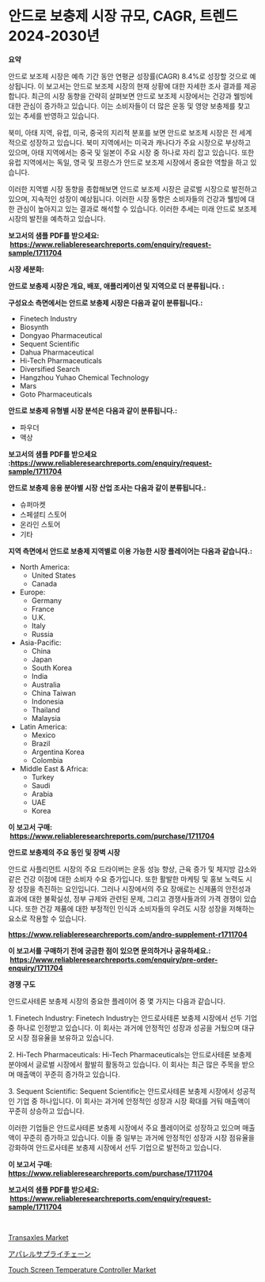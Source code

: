 <p><h1>안드로 보충제 시장 규모, CAGR, 트렌드 2024-2030년</h1></p><p><strong>요약</strong></p>
<p><p>안드로 보조제 시장은 예측 기간 동안 연평균 성장률(CAGR) 8.4%로 성장할 것으로 예상됩니다. 이 보고서는 안드로 보조제 시장의 현재 상황에 대한 자세한 조사 결과를 제공합니다. 최근의 시장 동향을 간략히 살펴보면 안드로 보조제 시장에서는 건강과 웰빙에 대한 관심이 증가하고 있습니다. 이는 소비자들이 더 많은 운동 및 영양 보충제를 찾고 있는 추세를 반영하고 있습니다.</p><p>북미, 아태 지역, 유럽, 미국, 중국의 지리적 분포를 보면 안드로 보조제 시장은 전 세계적으로 성장하고 있습니다. 북미 지역에서는 미국과 캐나다가 주요 시장으로 부상하고 있으며, 아태 지역에서는 중국 및 일본이 주요 시장 중 하나로 자리 잡고 있습니다. 또한 유럽 지역에서는 독일, 영국 및 프랑스가 안드로 보조제 시장에서 중요한 역할을 하고 있습니다.</p><p>이러한 지역별 시장 동향을 종합해보면 안드로 보조제 시장은 글로벌 시장으로 발전하고 있으며, 지속적인 성장이 예상됩니다. 이러한 시장 동향은 소비자들의 건강과 웰빙에 대한 관심이 높아지고 있는 결과로 해석할 수 있습니다. 이러한 추세는 미래 안드로 보조제 시장의 발전을 예측하고 있습니다.</p></p>
<p><strong>보고서의 샘플 PDF를 받으세요: &nbsp;<a href="https://www.reliableresearchreports.com/enquiry/request-sample/1711704">https://www.reliableresearchreports.com/enquiry/request-sample/1711704</a></strong></p>
<p><strong>시장 세분화:</strong></p>
<p><strong> 안드로 보충제 시장은 개요, 배포, 애플리케이션 및 지역으로 더 분류됩니다. :</strong></p>
<p><strong>구성요소 측면에서는 안드로 보충제 시장은 다음과 같이 분류됩니다.:</strong></p>
<p><ul><li>Finetech Industry</li><li>Biosynth</li><li>Dongyao Pharmaceutical</li><li>Sequent Scientific</li><li>Dahua Pharmaceutical</li><li>Hi-Tech Pharmaceuticals</li><li>Diversified Search</li><li>Hangzhou Yuhao Chemical Technology</li><li>Mars</li><li>Goto Pharmaceuticals</li></ul></p>
<p><strong> 안드로 보충제 유형별 시장 분석은 다음과 같이 분류됩니다.:</strong></p>
<p><ul><li>파우더</li><li>액상</li></ul></p>
<p><strong>보고서의 샘플 PDF를 받으세요 :<a href="https://www.reliableresearchreports.com/enquiry/request-sample/1711704">https://www.reliableresearchreports.com/enquiry/request-sample/1711704</a></strong></p>
<p><strong> 안드로 보충제 응용 분야별 시장 산업 조사는 다음과 같이 분류됩니다.:</strong></p>
<p><ul><li>슈퍼마켓</li><li>스페셜티 스토어</li><li>온라인 스토어</li><li>기타</li></ul></p>
<p><strong>지역 측면에서 안드로 보충제 지역별로 이용 가능한 시장 플레이어는 다음과 같습니다.:</strong></p>
<p><ul>
    <li>
        North America:
        <ul>
            <li>United States</li>
            <li>Canada</li>
        </ul>
    </li>
    <li>
        Europe:
        <ul>
            <li>Germany</li>
            <li>France</li>
            <li>U.K.</li>
            <li>Italy</li>
            <li>Russia</li>
        </ul>
    </li>
    <li>
        Asia-Pacific:
        <ul>
            <li>China</li>
            <li>Japan</li>
            <li>South Korea</li>
            <li>India</li>
            <li>Australia</li>
            <li>China Taiwan</li>
            <li>Indonesia</li>
            <li>Thailand</li>
            <li>Malaysia</li>
        </ul>
    </li>
    <li>
        Latin America:
        <ul>
            <li>Mexico</li>
            <li>Brazil</li>
            <li>Argentina Korea</li>
            <li>Colombia</li>
        </ul>
    </li>
    <li>
        Middle East & Africa:
        <ul>
            <li>Turkey</li>
            <li>Saudi</li>
            <li>Arabia</li>
            <li>UAE</li>
            <li>Korea</li>
        </ul>
    </li>
    </ul></p>
<p><strong>이 보고서 구매: &nbsp;<a href="https://www.reliableresearchreports.com/purchase/1711704">https://www.reliableresearchreports.com/purchase/1711704</a></strong></p>
<p><strong>안드로 보충제의 주요 동인 및 장벽 시장</strong></p>
<p><p>안드로 사플리먼트 시장의 주요 드라이버는 운동 성능 향상, 근육 증가 및 체지방 감소와 같은 건강 이점에 대한 소비자 수요 증가입니다. 또한 활발한 마케팅 및 홍보 노력도 시장 성장을 촉진하는 요인입니다. 그러나 시장에서의 주요 장애로는 신제품의 안전성과 효과에 대한 불확실성, 정부 규제와 관련된 문제, 그리고 경쟁사들과의 가격 경쟁이 있습니다. 또한 건강 제품에 대한 부정적인 인식과 소비자들의 우려도 시장 성장을 저해하는 요소로 작용할 수 있습니다.</p></p>
<p><strong><a href="https://www.reliableresearchreports.com/andro-supplement-r1711704">https://www.reliableresearchreports.com/andro-supplement-r1711704</a></strong></p>
<p><strong>이 보고서를 구매하기 전에 궁금한 점이 있으면 문의하거나 공유하세요.: &nbsp;<a href="https://www.reliableresearchreports.com/enquiry/pre-order-enquiry/1711704">https://www.reliableresearchreports.com/enquiry/pre-order-enquiry/1711704</a></strong></p>
<p><strong>경쟁 구도</strong></p>
<p><p>안드로사테론 보충제 시장의 중요한 플레이어 중 몇 가지는 다음과 같습니다.</p><p>1. Finetech Industry: Finetech Industry는 안드로사테론 보충제 시장에서 선두 기업 중 하나로 인정받고 있습니다. 이 회사는 과거에 안정적인 성장과 성공을 거뒀으며 대규모 시장 점유율을 보유하고 있습니다.</p><p>2. Hi-Tech Pharmaceuticals: Hi-Tech Pharmaceuticals는 안드로사테론 보충제 분야에서 글로벌 시장에서 활발히 활동하고 있습니다. 이 회사는 최근 많은 주목을 받으며 매출액이 꾸준히 증가하고 있습니다.</p><p>3. Sequent Scientific: Sequent Scientific는 안드로사테론 보충제 시장에서 성공적인 기업 중 하나입니다. 이 회사는 과거에 안정적인 성장과 시장 확대를 거둬 매출액이 꾸준히 상승하고 있습니다.</p><p>이러한 기업들은 안드로사테론 보충제 시장에서 주요 플레이어로 성장하고 있으며 매출액이 꾸준히 증가하고 있습니다. 이들 중 일부는 과거에 안정적인 성장과 시장 점유율을 강화하여 안드로사테론 보충제 시장에서 선두 기업으로 발전하고 있습니다.</p></p>
<p><strong>이 보고서 구매: &nbsp; <a href="https://www.reliableresearchreports.com/purchase/1711704">https://www.reliableresearchreports.com/purchase/1711704</a></strong></p>
<p><strong>보고서의 샘플 PDF를 받으세요: &nbsp;<a href="https://www.reliableresearchreports.com/enquiry/request-sample/1711704">https://www.reliableresearchreports.com/enquiry/request-sample/1711704</a></strong><strong></strong></p>
<p>&nbsp;</p>
<p><p><a href="https://github.com/redneck06/Market-Research-Report-List-2/blob/main/transaxles-market.md">Transaxles Market</a></p><p><a href="https://github.com/luffiazaza/Market-Research-Report-List-1/blob/main/963546130233.md">アパレルサプライチェーン</a></p><p><a href="https://github.com/peachesmcdowel1/Market-Research-Report-List-2/blob/main/touch-screen-temperature-controller-market.md">Touch Screen Temperature Controller Market</a></p></p>